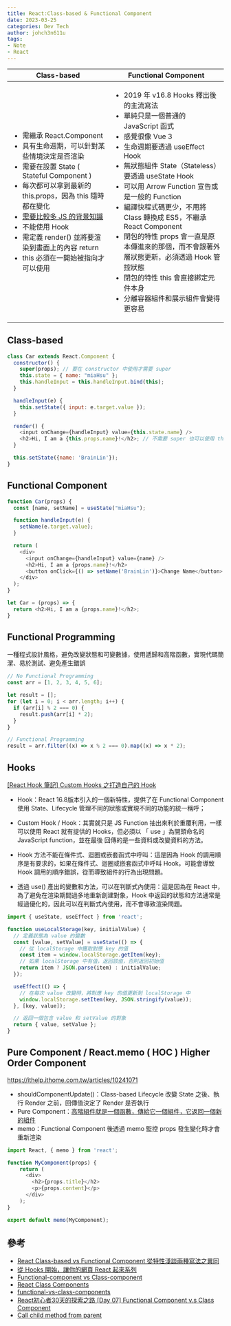 ```yaml
---
title: React:Class-based & Functional Component
date: 2023-03-25
categories: Dev Tech
author: johch3n611u
tags:
- Note
- React
---
```


|Class-based|Functional Component|
|-------------|-------------|
|<ul><li>需繼承 React.Component</li><li>具有生命週期，可以針對某些情境決定是否渲染</li><li>需要在設置 State ( Stateful Component )</li><li>每次都可以拿到最新的 this.props，因為 this 隨時都在變化</li><li>[需要比較多 JS 的背景知識](/Javascript/LetYouRoughlyUnderstandJsBasics/)</li><li>不能使用 Hook</li><li>需定義 render() 並將要渲染到畫面上的內容 return</li><li>this 必須在一開始被指向才可以使用</li></ul>|<ul><li>2019 年 v16.8 Hooks 釋出後的主流寫法</li><li>單純只是一個普通的 JavaScript 函式</li><li>感覺很像 Vue 3</li><li>生命週期要透過 useEffect Hook</li><li>無狀態組件 State（Stateless）要透過 useState Hook</li><li>可以用 Arrow Function 宣告或是一般的 Function</li><li>編譯快程式碼更少，不用將 Class 轉換成 ES5，不繼承 React Component</li><li>閉包的特性 props 會一直是原本傳進來的那個，而不會跟著外層狀態更新，必須透過 Hook 管控狀態</li><li>閉包的特性 this 會直接綁定元件本身</li><li>分離容器組件和展示組件會變得更容易</li></ul>|

## Class-based

```js
class Car extends React.Component { 
  constructor() { 
    super(props); // 要在 constructor 中使用才需要 super
    this.state = { name: "miaHsu" };
    this.handleInput = this.handleInput.bind(this);
  }

  handleInput(e) {
    this.setState({ input: e.target.value });
  }

  render() {
    <input onChange={handleInput} value={this.state.name} />
    <h2>Hi, I am a {this.props.name}!</h2>; // 不需要 super 也可以使用 this.props
  }

  this.setState({name: 'BrainLin'});
}
```

## Functional Component

```js
function Car(props) {
  const [name, setName] = useState("miaHsu");

  function handleInput(e) {
    setName(e.target.value);
  }

  return (
    <div>
      <input onChange={handleInput} value={name} />
      <h2>Hi, I am a {props.name}!</h2>
      <button onClick={() => setName('BrainLin')}>Change Name</button>
    </div>
  );
}

let Car = (props) => {
  return <h2>Hi, I am a {props.name}!</h2>;
}
```

## Functional Programming

一種程式設計風格，避免改變狀態和可變數據，使用遞歸和高階函數，實現代碼簡潔、易於測試、避免產生錯誤

```js
// No Functional Programming
const arr = [1, 2, 3, 4, 5, 6];

let result = [];
for (let i = 0; i < arr.length; i++) {
  if (arr[i] % 2 === 0) {
    result.push(arr[i] * 2);
  }
}

// Functional Programming
result = arr.filter((x) => x % 2 === 0).map((x) => x * 2);
```

## Hooks

[[React Hook 筆記] Custom Hooks 之打造自己的 Hook](https://medium.com/hannah-lin/react-hook-%E7%AD%86%E8%A8%98-custom-hooks-%E4%B9%8B%E6%89%93%E9%80%A0%E8%87%AA%E5%B7%B1%E7%9A%84-hook-b046f6778f33)

* Hook：React 16.8版本引入的一個新特性，提供了在 Functional Component 使用 State、Lifecycle 管理不同的狀態或實現不同的功能的統一稱呼；
* Custom Hook / Hook：其實就只是 JS Function 抽出來利於重覆利用，一樣可以使用 React 就有提供的 Hooks，但必須以 「 use 」為開頭命名的 JavaScript function，並在最後 回傳的是一些資料或改變資料的方法。

* Hook 方法不能在條件式、迴圈或嵌套函式中呼叫：這是因為 Hook 的調用順序是有要求的，如果在條件式、迴圈或嵌套函式中呼叫 Hook，可能會導致 Hook 調用的順序錯誤，從而導致組件的行為出現問題。

* 透過 use() 產出的變數和方法，可以在判斷式內使用：這是因為在 React 中，為了避免在渲染期間過多地重新創建對象，Hook 中返回的狀態和方法通常是經過優化的，因此可以在判斷式內使用，而不會導致渲染問題。

```js
import { useState, useEffect } from 'react';

function useLocalStorage(key, initialValue) {
  // 定義狀態為 value 的變數
  const [value, setValue] = useState(() => {
    // 從 localStorage 中獲取對應 key 的值
    const item = window.localStorage.getItem(key);
    // 如果 localStorage 中有值，返回該值，否則返回初始值
    return item ? JSON.parse(item) : initialValue;
  });

  useEffect(() => {
    // 在每次 value 改變時，將對應 key 的值更新到 localStorage 中
    window.localStorage.setItem(key, JSON.stringify(value));
  }, [key, value]);

  // 返回一個包含 value 和 setValue 的對象
  return { value, setValue };
}
```

## Pure Component / React.memo ( HOC ) Higher Order Component 

https://ithelp.ithome.com.tw/articles/10241071

* shouldComponentUpdate()：Class-based Lifecycle 改變 State 之後、執行 Render 之前，回傳值決定了 Render 是否執行
* Pure Component：[高階組件就是一個函數，傳給它一個組件，它返回一個新的組件](https://hackmd.io/@chrisHsiao/r1ZJu76DD)
* memo：Functional Component 後透過 memo 監控 props 發生變化時才會重新渲染

```js
import React, { memo } from 'react';

function MyComponent(props) {
    return (
      <div>
        <h2>{props.title}</h2>
        <p>{props.content}</p>
      </div>
    );
}

export default memo(MyComponent);
```

## 參考

* [React Class-based vs Functional Component 從特性淺談兩種寫法之異同](https://linyencheng.github.io/2020/02/02/react-component-class-based-vs-functional/)
* [從 Hooks 開始，讓你的網頁 React 起來系列](https://ithelp.ithome.com.tw/users/20103315/ironman/2668?sc=hot)
* [Functional-component vs Class-component](https://www.tpisoftware.com/tpu/articleDetails/2822)
* [React Class Components](https://www.w3schools.com/react/react_class.asp)
* [functional-vs-class-components](https://djoech.medium.com/functional-vs-class-components-in-react-231e3fbd7108)
* [React初心者30天的探索之路 [Day 07] Functional Component v.s Class Component](https://ithelp.ithome.com.tw/articles/10234746)
* [Call child method from parent](https://stackoverflow.com/questions/37949981/call-child-method-from-parent)